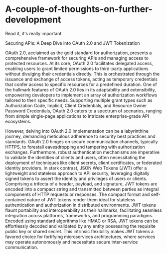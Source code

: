 # A-couple-of-thoughts-on-further-development
Read it, it's really important

Securing APIs: A Deep Dive into OAuth 2.0 and JWT Tokenization

OAuth 2.0, acclaimed as the gold standard for authorization, presents a comprehensive framework for securing APIs and managing access to protected resources. At its core, OAuth 2.0 facilitates delegated access, enabling users to grant limited permissions to third-party applications without divulging their credentials directly. This is orchestrated through the issuance and exchange of access tokens, acting as temporary credentials that confer access to specific resources for a predefined duration. One of the hallmark features of OAuth 2.0 lies in its adaptability and extensibility, empowering developers to implement an array of authorization workflows tailored to their specific needs. Supporting multiple grant types such as Authorization Code, Implicit, Client Credentials, and Resource Owner Password Credentials, OAuth 2.0 caters to a spectrum of scenarios, ranging from simple single-page applications to intricate enterprise-grade API ecosystems.

However, delving into OAuth 2.0 implementation can be a labyrinthine journey, demanding meticulous adherence to security best practices and standards. OAuth 2.0 hinges on secure communication channels, typically HTTPS, to forestall eavesdropping and tampering with authorization exchanges. Furthermore, robust authentication mechanisms are imperative to validate the identities of clients and users, often necessitating the deployment of techniques like client secrets, client certificates, or federated identity providers. In stark contrast, JSON Web Tokens (JWT) offer a lightweight and stateless approach to API security, leveraging digitally signed tokens to assert the identity and privileges of users or clients. Comprising a trifecta of a header, payload, and signature, JWT tokens are encoded into a compact string and transmitted between parties as integral components of HTTP requests or responses. The compact format and self-contained nature of JWT tokens render them ideal for stateless authentication and authorization in distributed environments. JWT tokens flaunt portability and interoperability as their hallmarks, facilitating seamless integration across platforms, frameworks, and programming paradigms. Encoded using standard algorithms like HMAC or RSA, JWT tokens can be effortlessly decoded and validated by any entity possessing the requisite public key or shared secret. This intrinsic flexibility makes JWT tokens a favored choice for fortifying microservices architectures, where services may operate autonomously and necessitate secure inter-service communication.
